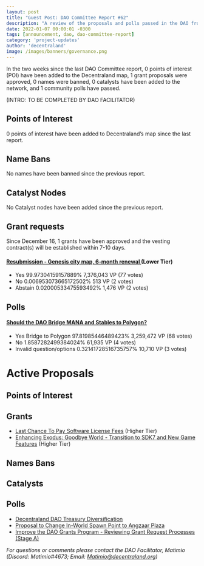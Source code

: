 ```yaml
---
layout: post
title: "Guest Post: DAO Committee Report #62"
description: "A review of the proposals and polls passed in the DAO from December 16 through December 31".
date: 2022-01-07 00:00:01 -0300
tags: [announcement, dao, dao-committee-report]
category: 'project-updates'
author: 'decentraland'
image: /images/banners/governance.png
---
```


In the two weeks since the last DAO Committee report, 0 points of interest (POI) have been added to the Decentraland map, 1 grant proposals were approved, 0 names were banned, 0 catalysts have been added to the network, and 1 community polls have passed.

(INTRO: TO BE COMPLETED BY DAO FACILITATOR)

## Points of Interest
0 points of interest have been added to Decentraland’s map since the last report.


## Name Bans

No names have been banned since the previous report.

## Catalyst Nodes
No Catalyst nodes have been added since the previous report.


## Grant requests
Since December 16, 1 grants have been approved and the vesting contract(s) will be established within 7-10 days.


#### [Resubmission - Genesis city map, 6-month renewal ](https://governance.decentraland.org/proposal/?id=aebc4db6-d96c-4c4c-b2c0-2a2d0003e64d) (Lower Tier)

* Yes 99.97304159157889% 7,376,043 VP (77 votes)
* No 0.006953073665172502% 513 VP (2 votes)
* Abstain 0.02000533475593492% 1,476 VP (2 votes)


## Polls

#### [Should the DAO Bridge MANA and Stables to Polygon?](https://governance.decentraland.org/proposal/?id=bd93a988-a851-41b4-a966-a96a93037288)

* Yes Bridge to Polygon 97.81985446489423% 3,259,472 VP (68 votes)
* No 1.8587282499384024% 61,935 VP (4 votes)
* Invalid question/options 0.32141728516735757% 10,710 VP (3 votes)



# Active Proposals

## Points of Interest


## Grants

* [Last Chance To Pay Software License Fees](https://governance.decentraland.org/proposal/?id=c040cd74-584b-4134-b639-bc9cc35dc8e9) (Higher Tier)
* [Enhancing Exodus: Goodbye World - Transition to SDK7 and New Game Features](https://governance.decentraland.org/proposal/?id=b5548378-f118-4cef-bb81-b08b5eded9b3) (Higher Tier)

## Names Bans


## Catalysts


## Polls

* [Decentraland DAO Treasury Diversification ](https://governance.decentraland.org/proposal/?id=5d11931b-32c3-4cea-81c9-25e45835374b)
* [Proposal to Change In-World Spawn Point to Angzaar Plaza](https://governance.decentraland.org/proposal/?id=3f68097b-7a5d-4927-8bde-8e76fb733c22)
* [Improve the DAO Grants Program - Reviewing Grant Request Processes (Stage A)](https://governance.decentraland.org/proposal/?id=30338335-a93f-4607-be5b-e30c4ed05985)

*For questions or comments please contact the DAO Facilitator, Matimio (Discord: Matimio#4673; Email: [Matimio@decentraland.org](mailto:Matimio@decentraland.org))*